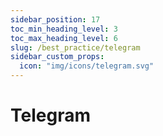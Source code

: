 ```yaml
---
sidebar_position: 17
toc_min_heading_level: 3
toc_max_heading_level: 6
slug: /best_practice/telegram
sidebar_custom_props:
  icon: "img/icons/telegram.svg"
---
```


# Telegram